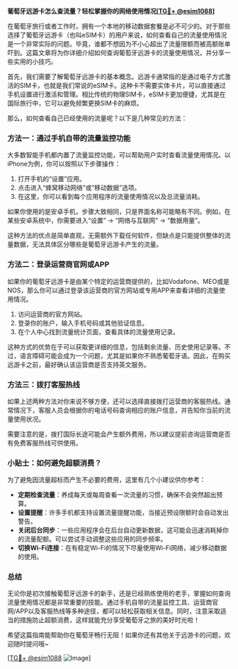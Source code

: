 **葡萄牙远游卡怎么查流量？轻松掌握你的网络使用情况[[TG💪+ @esim1088](https://t.me/s/esim1088)]**

在葡萄牙旅行或者工作时，拥有一个本地的移动数据套餐是必不可少的。对于那些选择了葡萄牙远游卡（也叫eSIM卡）的用户来说，如何查看自己的流量使用情况是一个非常实际的问题。毕竟，谁都不想因为不小心超出了流量限额而被高额账单吓到。这篇文章将为你详细介绍如何查询葡萄牙远游卡的流量使用情况，并分享一些实用的小技巧。

首先，我们需要了解葡萄牙远游卡的基本概念。远游卡通常指的是通过电子方式激活的SIM卡，也就是我们常说的eSIM卡。这种卡不需要实体卡片，可以直接通过手机设置进行激活和管理。相比传统的物理SIM卡，eSIM卡更加便捷，尤其是在国际旅行中，它可以避免频繁更换SIM卡的麻烦。

那么，如何查看自己已经使用的流量呢？以下是几种常见的方法：

### 方法一：通过手机自带的流量监控功能

大多数智能手机都内置了流量监控功能，可以帮助用户实时查看流量使用情况。以iPhone为例，你可以按照以下步骤操作：

1. 打开手机的“设置”应用。
2. 点击进入“蜂窝移动网络”或“移动数据”选项。
3. 在这里，你可以看到每个应用程序的流量使用情况以及总流量消耗。

如果你使用的是安卓手机，步骤大致相同，只是界面名称可能略有不同。例如，在某些安卓系统中，你需要进入“设置” -> “网络与互联网” -> “数据用量”。

这种方法的优点是简单直观，无需额外下载任何软件，但缺点是只能提供整体的流量数据，无法具体区分哪些是葡萄牙远游卡产生的流量。

### 方法二：登录运营商官网或APP

如果你的葡萄牙远游卡是由某个特定的运营商提供的，比如Vodafone、MEO或是NOS，那么你可以通过登录该运营商的官方网站或专用APP来查看详细的流量使用情况。

1. 访问运营商的官方网站。
2. 登录你的账户，输入手机号码或其他验证信息。
3. 在个人中心找到流量统计页面，查看具体的流量使用记录。

这种方式的优势在于可以获取更详细的信息，包括剩余流量、历史使用记录等。不过，语言障碍可能会成为一个问题，尤其是如果你不熟悉葡萄牙语。因此，在购买远游卡之前，最好确认该运营商是否支持英文服务。

### 方法三：拨打客服热线

如果上述两种方法对你来说不够方便，还可以选择直接拨打运营商的客服热线。通常情况下，客服人员会根据你的电话号码查询相应的账户信息，并告知你当前的流量使用状况。

需要注意的是，拨打国际长途可能会产生额外费用，所以建议提前咨询运营商是否有免费客服热线可供使用。

### 小贴士：如何避免超额消费？

为了避免因流量超标而产生不必要的费用，这里有几个小建议供你参考：

- **定期检查流量**：养成每天或每周查看一次流量的习惯，确保不会突然超出预算。
- **设置提醒**：许多手机都支持设置流量提醒功能，当接近预设限额时会自动发出警告。
- **关闭后台同步**：一些应用程序会在后台自动更新数据，这可能会迅速消耗掉你的流量配额。可以尝试手动调整这些应用的同步频率。
- **切换Wi-Fi连接**：在有稳定Wi-Fi的情况下尽量使用Wi-Fi网络，减少移动数据的使用。

### 总结

无论你是初次接触葡萄牙远游卡的新手，还是已经熟练使用的老手，掌握如何查询流量使用情况都是非常重要的技能。通过手机自带的流量监控工具、运营商官网/APP以及客服热线等多种途径，都可以轻松获取相关信息。同时，注意采取适当的措施防止超额消费，这样就能充分享受葡萄牙之旅的美好时光啦！

希望这篇指南能帮助你在葡萄牙畅行无阻！如果你还有其他关于远游卡的问题，欢迎随时提问哦~

[[TG💪+ @esim1088](https://t.me/s/esim1088) ![Image](https://i.postimg.cc/4NQfJmqS/Snipaste-2025-05-13-00-14-12.png)]